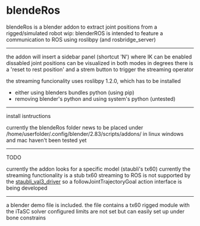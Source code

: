# blendeRos

blendeRos is a blender addon to extract joint positions from a rigged/simulated robot 
wip: blenderROS is intended to feature a communication to ROS using roslibpy (and rosbridge_server)

---

the addon will insert a sidebar panel (shortcut 'N') where IK can be enabled dissabled
joint positions can be visualized in both modes in degrees
there is a 'reset to rest position' and a strem button to trigger the streaming operator

the streaming funcionality uses roslibpy 1.2.0, which has to be installed 
 * either using blenders bundles python (using pip)
 * removing blender's python and using system's python (untested)

---

install isntructions

currently the blendeRos folder news to be placed under
/home/userfolder/.config/blender/2.83/scripts/addons/   in linux
windows and mac haven't been tested yet

---

TODO

currently the addon looks for a specific model (staubli's tx60)
currently the streaming functionality is a stub
tx60 streaming to ROS is not supported by the [staubli_val3_driver](http://wiki.ros.org/staubli_val3_driver) so a followJointTrajectoryGoal action interface is being developed

---

a blender demo file is included. the file contains a tx60 rigged module with the iTaSC solver configured
limits are not set but can easily set up under bone constrains
